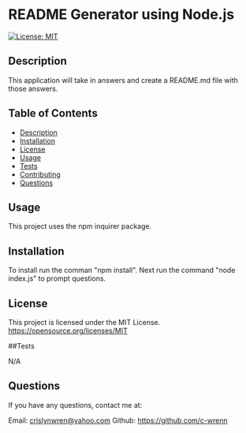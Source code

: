 
# README Generator using Node.js
[![License: MIT](https://img.shields.io/badge/License-MIT-yellow.svg)](https://opensource.org/licenses/MIT)

## Description
This application will take in answers and create a README.md file with those answers.

## Table of Contents
        
  * [Description](#description)
  * [Installation](#install)
  * [License](#license)
  * [Usage](#usage)
  * [Tests](#tests)
  * [Contributing](#contribution)
  * [Questions](#questions)

## Usage

This project uses the npm inquirer package.

## Installation

To install run the comman "npm install". Next run the command "node index.js" to prompt questions.

## License

This project is licensed under the MIT License.
https://opensource.org/licenses/MIT

##Tests

N/A

## Questions

If you have any questions, contact me at:

Email: crislynwren@yahoo.com
Github: https://github.com/c-wrenn